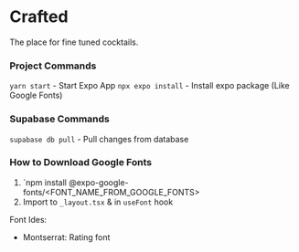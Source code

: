 # Crafted
The place for fine tuned cocktails.

### Project Commands
`yarn start` - Start Expo App
`npx expo install` - Install expo package (Like Google Fonts)

### Supabase Commands
`supabase db pull` - Pull changes from database

### How to Download Google Fonts
1. `npm install @expo-google-fonts/<FONT_NAME_FROM_GOOGLE_FONTS>
1. Import to `_layout.tsx` & in `useFont` hook

Font Ides:
- Montserrat: Rating font